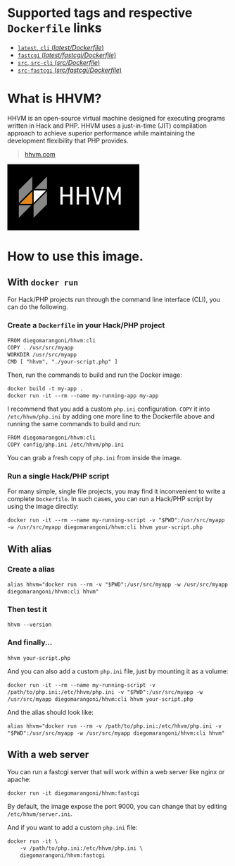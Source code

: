 # Supported tags and respective `Dockerfile` links

-   [`latest`, `cli` (*latest/Dockerfile*)](https://github.com/diegomarangoni/docker-hhvm/blob/release/cli/Dockerfile)
-   [`fastcgi` (*latest/fastcgi/Dockerfile*)](https://github.com/diegomarangoni/docker-hhvm/blob/release/fastcgi/Dockerfile)
-   [`src`, `src-cli` (*src/Dockerfile*)](https://github.com/diegomarangoni/docker-hhvm/blob/release/src-cli/Dockerfile)
-   [`src-fastcgi` (*src/fastcgi/Dockerfile*)](https://github.com/diegomarangoni/docker-hhvm/blob/release/src-fastcgi/Dockerfile)

# What is HHVM?

HHVM is an open-source virtual machine designed for executing programs written in Hack and PHP. HHVM uses a just-in-time (JIT) compilation approach to achieve superior performance while maintaining the development flexibility that PHP provides.

> [hhvm.com](http://hhvm.com)

![logo](https://raw.githubusercontent.com/diegomarangoni/docker-hhvm/master/hhvm.png)

# How to use this image.

## With `docker run`

For Hack/PHP projects run through the command line interface (CLI), you can do the following.

### Create a `Dockerfile` in your Hack/PHP project

    FROM diegomarangoni/hhvm:cli
    COPY . /usr/src/myapp
    WORKDIR /usr/src/myapp
    CMD [ "hhvm", "./your-script.php" ]

Then, run the commands to build and run the Docker image:

    docker build -t my-app .
    docker run -it --rm --name my-running-app my-app

I recommend that you add a custom `php.ini` configuration. `COPY` it into `/etc/hhvm/php.ini` by adding one more line to the Dockerfile above and running the same commands to build and run:

    FROM diegomarangoni/hhvm:cli
    COPY config/php.ini /etc/hhvm/php.ini

You can grab a fresh copy of `php.ini` from inside the image.

### Run a single Hack/PHP script

For many simple, single file projects, you may find it inconvenient to write a complete `Dockerfile`. In such cases, you can run a Hack/PHP script by using the image directly:

    docker run -it --rm --name my-running-script -v "$PWD":/usr/src/myapp -w /usr/src/myapp diegomarangoni/hhvm:cli hhvm your-script.php

## With alias

### Create a alias

    alias hhvm="docker run --rm -v "$PWD":/usr/src/myapp -w /usr/src/myapp diegomarangoni/hhvm:cli hhvm"

### Then test it

    hhvm --version

### And finally...

    hhvm your-script.php

And you can also add a custom `php.ini` file, just by mounting it as a volume:

    docker run -it --rm --name my-running-script -v /path/to/php.ini:/etc/hhvm/php.ini -v "$PWD":/usr/src/myapp -w /usr/src/myapp diegomarangoni/hhvm:cli hhvm your-script.php

And the alias should look like:

    alias hhvm="docker run --rm -v /path/to/php.ini:/etc/hhvm/php.ini -v "$PWD":/usr/src/myapp -w /usr/src/myapp diegomarangoni/hhvm:cli hhvm"

## With a web server

You can run a fastcgi server that will work within a web server like nginx or apache:

    docker run -it diegomarangoni/hhvm:fastcgi

By default, the image expose the port 9000, you can change that by editing `/etc/hhvm/server.ini`.

And if you want to add a custom `php.ini` file:

    docker run -it \
        -v /path/to/php.ini:/etc/hhvm/php.ini \
        diegomarangoni/hhvm:fastcgi
